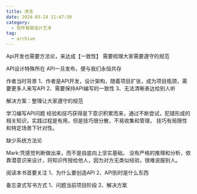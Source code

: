 ```yaml
---
title: 序言
date: 2024-03-24 11:47:50
category:
  - 软件框架设计艺术
tag:
  - archive
---
```

Api开发也需要方法论，来达成【一致性】
需要梳理大家需要遵守的规范

API设计特殊所在
API一旦发布，便与我们永恒共存


作者当时背景
1、作者是API开发，设计架构，随着项目扩张，成为项目瓶颈，需要更多人来写API
2、需要保持API编写的一致性
3、无法清晰表达给别人听

解决方案：整理让大家遵守的规范


学习编写API问题
经验和技巧获得是下意识积累而来，通过不断尝试，犯错形成的相关知识，实践过程是有用，但是技巧很分散，不易收集和管理，
技巧有局限性和特定场景下针对性。

缺少系统方法论

Mark:凭感觉判断做出来，而不是自底向上坚实基础。
没有严格的推理和分析，依靠潜意识来设计，将知识传授给他人，因为对方无类似经验，很难说服别人。

阅读本书首要关注
1、为什么要创造API
2、API到时是什么东西

备忘录式写书方式
1、问题当前项目阶段
2、解决方案
